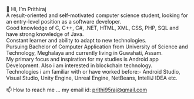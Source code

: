 👋 Hi, I’m Prithiraj<br>
A result-oriented and self-motivated computer science student, looking for an entry-level position as a software developer.<br>
Good knowledge of C, C++, C#, .NET, HTML, XML, CSS, PHP, SQL and have strong knowledge of Java.<br> 
Constant learner and ability to adapt to new technologies.<br> Pursuing Bachelor of Computer Application from University of Science and Technology, Meghalaya 
and currently living in Guwahati, Assam.<br> 
My primary focus and inspiration for my studies is Android app Development. Also i am interested in blockchain technology.<br> 
Technologies i am familiar with or have worked before:- Android Studio, Visual Studio, Unity Engine, Unreal Engine, NetBeans, IntelliJ IDEA etc.<br>

📫 How to reach me ... my email id: prithi95raj@gmail.com
